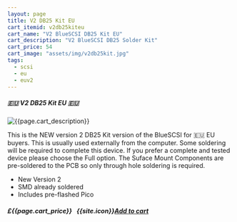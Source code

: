 ```yaml
---
layout: page
title: V2 DB25 Kit EU
cart_itemid: v2db25kiteu
cart_name: "V2 BlueSCSI DB25 Kit EU"
cart_description: "V2 BlueSCSI DB25 Solder Kit"
cart_price: 54
cart_image: "assets/img/v2db25kit.jpg"
tags: 
  - scsi
  - eu
  - euv2
---
```


##### 🇪🇺 V2 DB25 Kit EU 🇪🇺

![{{page.cart_description}}]({{page.cart_image}})

This is the NEW version 2 DB25 Kit version of the BlueSCSI for 🇪🇺 EU buyers. This is usually used externally from the computer. Some soldering will be required to complete this device. If you prefer a complete and tested device please choose the Full option. The Suface Mount Components are pre-soldered to the PCB so only through hole soldering is required.

* New Version 2
* SMD already soldered
* Includes pre-flashed Pico

##### £{{page.cart_price}} &nbsp; {{site.icon}}[Add to cart](/cart#{{page.cart_itemid}})